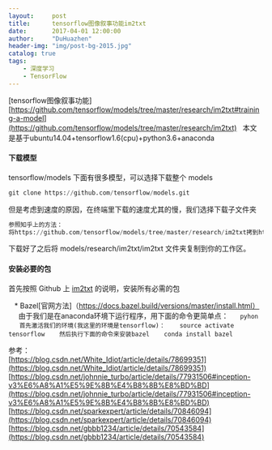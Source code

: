 ```yaml
---
layout:     post
title:      tensorflow图像叙事功能im2txt
date:       2017-04-01 12:00:00
author:     "DuHuazhen"
header-img: "img/post-bg-2015.jpg"
catalog: true
tags:
    - 深度学习
    - TensorFlow
---
```

[tensorflow图像叙事功能][https://github.com/tensorflow/models/tree/master/research/im2txt#training-a-model](https://github.com/tensorflow/models/tree/master/research/im2txt)  
本文是基于ubuntu14.04+tensorflow1.6(cpu)+python3.6+anaconda

#### 下载模型
tensorflow/models 下面有很多模型，可以选择下载整个 models
``` python
git clone https://github.com/tensorflow/models.git
``` 
但是考虑到速度的原因，在终端里下载的速度尤其的慢，我们选择下载子文件夹
```python
参照知乎上的方法：  
将https://github.com/tensorflow/models/tree/master/research/im2txt拷到http://kinolien.github.io/gitzip/中去，直接点击download即可下载。
```

下载好了之后将 models/research/im2txt/im2txt 文件夹复制到你的工作区。

#### 安装必要的包
首先按照 Github 上 [im2txt](https://github.com/tensorflow/models/tree/master/research/im2txt) 的说明，安装所有必需的包  

    * Bazel[官网方法]（https://docs.bazel.build/versions/master/install.html）
        由于我们是在anaconda环境下运行程序，用下面的命令更简单点：
    ``` pyhon
    首先激活我们的环境(我这里的环境是tensorflow)：
    source activate tensorflow
    然后执行下面的命令来安装bazel
    conda install bazel
    ```






参考：  
  [https://blog.csdn.net/White_Idiot/article/details/78699351](https://blog.csdn.net/White_Idiot/article/details/78699351)   
  [https://blog.csdn.net/johnnie_turbo/article/details/77931506#inception-v3%E6%A8%A1%E5%9E%8B%E4%B8%8B%E8%BD%BD](https://blog.csdn.net/johnnie_turbo/article/details/77931506#inception-v3%E6%A8%A1%E5%9E%8B%E4%B8%8B%E8%BD%BD)   
  [https://blog.csdn.net/sparkexpert/article/details/70846094](https://blog.csdn.net/sparkexpert/article/details/70846094)  
  [https://blog.csdn.net/gbbb1234/article/details/70543584](https://blog.csdn.net/gbbb1234/article/details/70543584)

